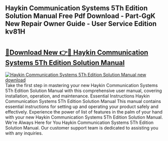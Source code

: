 ## Haykin Communication Systems 5Th Edition Solution Manual Free Pdf Download - Part-GgK New Repair Owner Guide - User Service Edition kv81H

# <h2><a href="http://bc48990.oget.top/?id=Haykin+Communication+Systems+5Th+Edition+Solution+Manual">🔗Download New 👉🔴 Haykin Communication Systems 5Th Edition Solution Manual</a></h2>

[![Haykin Communication Systems 5Th Edition Solution Manual new download](https://i.imgur.com/5g1atiW.png)](http://bc48990.oget.top/?id=Haykin+Communication+Systems+5Th+Edition+Solution+Manual)
Take the first step in mastering your new Haykin Communication Systems 5Th Edition Solution Manual with this comprehensive user manual, covering installation, operation, and maintenance. Essential Instructions Haykin Communication Systems 5Th Edition Solution Manual This manual contains essential instructions for setting up and operating your product safely and effectively. Experience the power of list of features in the palm of your hand with your new Haykin Communication Systems 5Th Edition Solution Manual. We're Always Here for You Haykin Communication Systems 5Th Edition Solution Manual. Our customer support team is dedicated to assisting you with any inquiries.
